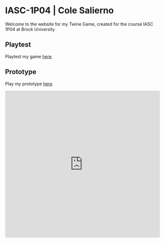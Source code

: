 # IASC-1P04 | Cole Salierno

Welcome to the website for my Twine Game, created for the course IASC 1P04 at Brock University

## Playtest

Playtest my game [here](playtest/playtest).

## Prototype

Play my prototype [here](prototype/EdgeOfTheWorld.html)

<iframe width="640px" height= "480px" src= "https://forms.office.com/Pages/ResponsePage.aspx?id=FRGudvwe8kqlNuKyRDrxoONUpwDo5fZIqD3aJ5n59xJURFVDSEpWUUFRTlgzUkRZN1JNNVVIMk41NC4u&embed=true" frameborder= "0" marginwidth= "0" marginheight= "0" style= "border: none; max-width:100%; max-height:100vh" allowfullscreen webkitallowfullscreen mozallowfullscreen msallowfullscreen> </iframe>
